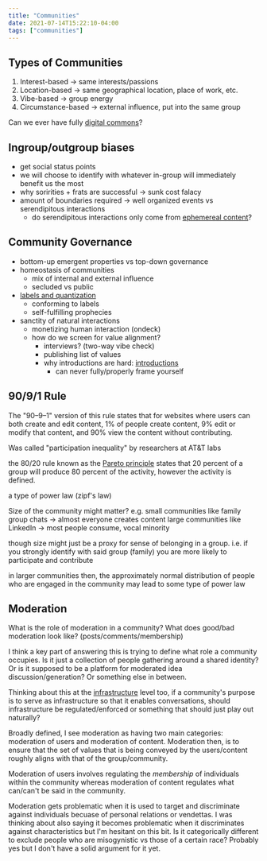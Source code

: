 ```yaml
---
title: "Communities"
date: 2021-07-14T15:22:10-04:00
tags: ["communities"]
---
```


## Types of Communities
1.  Interest-based → same interests/passions
2.  Location-based → same geographical location, place of work, etc.
3.  Vibe-based → group energy
4.  Circumstance-based → external influence, put into the same group

Can we ever have fully [digital commons](thoughts/digital-commons.md)?

## Ingroup/outgroup biases
-   get social status points
-   we will choose to identify with whatever in-group will immediately benefit us the most
-   why soririties + frats are successful → sunk cost falacy
-   amount of boundaries required → well organized events vs serendipitous interactions
	-   do serendipitous interactions only come from [ephemereal content](/thoughts/ephemereal-content)?

## Community Governance
-   bottom-up emergent properties vs top-down governance
-   homeostasis of communities
    -   mix of internal and external influence
    -   secluded vs public
-   [labels and quantization](/thoughts/labels-and-quantization)
    -   conforming to labels
    -   self-fulfilling prophecies
-   sanctity of natural interactions
    -   monetizing human interaction (ondeck)
    -   how do we screen for value alignment?
        -   interviews? (two-way vibe check)
        -   publishing list of values
        -   why introductions are hard: [introductions](/thoughts/introductions)
            -   can never fully/properly frame yourself

## 90/9/1 Rule
The "90–9–1" version of this rule states that for websites where users can both create and edit content, 1% of people create content, 9% edit or modify that content, and 90% view the content without contributing.

Was called "participation inequality" by researchers at AT&T labs

 the 80/20 rule known as the [Pareto principle](https://en.wikipedia.org/wiki/Pareto_principle "Pareto principle") states that 20 percent of a group will produce 80 percent of the activity, however the activity is defined.
 
 a type of power law (zipf's law)
 
 Size of the community might matter? e.g.
 small communities like family group chats -> almost everyone creates content
 large communities like LinkedIn -> most people consume, vocal minority
 
though size might just be a proxy for sense of belonging in a group. i.e. if you strongly identify with said group (family) you are more likely to participate and contribute

in larger communities then, the approximately normal distribution of people who are engaged in the community may lead to some type of power law

## Moderation
What is the role of moderation in a community? What does good/bad moderation look like? (posts/comments/membership)

I think a key part of answering this is trying to define what role a community occupies. Is it just a collection of people gathering around a shared identity? Or is it supposed to be a platform for moderated idea discussion/generation? Or something else in between.

Thinking about this at the [infrastructure](/thoughts/infrastructure) level too, if a community's purpose is to serve as infrastructure so that it enables conversations, should infrastructure be regulated/enforced or something that should just play out naturally?

Broadly defined, I see moderation as having two main categories: moderation of users and moderation of content. Moderation then, is to ensure that the set of values that is being conveyed by the users/content roughly aligns with that of the group/community.

Moderation of users involves regulating the *membership* of individuals within the community whereas moderation of content regulates what can/can't be said in the community.

Moderation gets problematic when it is used to target and discriminate against individuals becuase of personal relations or vendettas. I was thinking about also saying it becomes problematic when it discriminates against characteristics but I'm hesitant on this bit. Is it categorically different to exclude people who are misogynistic vs those of a certain race? Probably yes but I don't have a solid argument for it yet.